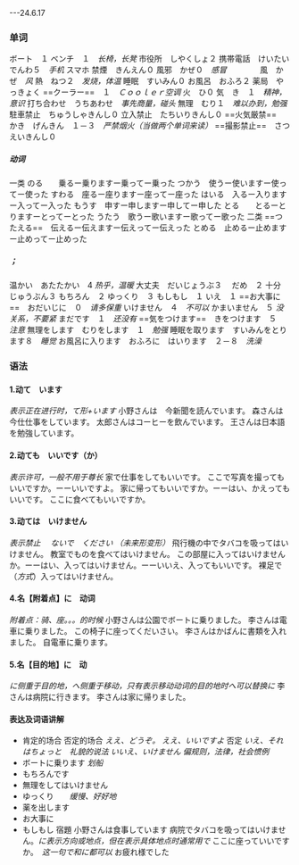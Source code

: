---24.6.17
### 单词
ボート　１
ベンチ　１　*长椅，长凳*
市役所　しやくしょ２
携帯電話　けいたいでんわ５　*手机*  スマホ
禁煙　きんえん０
風邪　かぜ０　*感冒*  　　　　風　かぜ　*风*
熱　ねつ２　*发烧，体温*
睡眠　すいみん０
お風呂　おふろ２
薬局　やっきょく
==クーラー==　１　*Ｃｏｏｌｅｒ空调*
火　ひ０
気　き　１　*精神，意识*
打ち合わせ　うちあわせ　*事先商量，碰头*
無理　むり１　*难以办到，勉强*
駐車禁止　ちゅうしゃきんし０
立入禁止　たちいりきんし０
==火気厳禁==　かき　げんきん　１－３　*严禁烟火（当做两个单词来读）*
==撮影禁止==　さつえいきんし０
##### 动词
一类
のる　　乗るー乗りますー乗ってー乗った
つかう　使うー使いますー使ってー使った
すわる　座るー座りますー座ってー座った
はいる　入るー入りますー入ってー入った
もうす　申すー申しますー申してー申した
とる　　とるーとりますーとってーとった
うたう　歌うー歌いますー歌ってー歌った
二类
==つたえる==　伝えるー伝えますー伝えってー伝えった
とめる　止めるー止めますー止めってー止めった
##### ；
温かい　あたたかい　4 *热乎，温暖*
大丈夫　だいじょうぶ３　
だめ　２
十分　じゅうぶん３
もちろん　２
ゆっくり　３
もしもし　１
いえ　１
==お大事に==　おだいじに　０　*请多保重*
いけません　４　*不可以*
かまいません　５ *没关系，不要紧*
まだです　１　*还没有*
==気をつけます==　きをつけます　５　*注意*
無理をします　むりをします　１　*勉强*
睡眠を取ります　すいみんをとります８　*睡觉*
お風呂に入ります　おふろに　はいります　２－８　*洗澡*
### 语法
#### 1.动て　います
*表示正在进行时，て形+います*
小野さんは　今新聞を読んでいます。
森さんは今仕仕事をしています。
太郎さんはコーヒーを飲んでいます。
王さんは日本語を勉強しています。
#### 2.动ても　いいです（か）
*表示许可，一般不用于尊长*
家で仕事をしてもいいです。
ここで写真を撮ってもいいですか。ーーいいですよ。
家に帰ってもいいですか。ーーはい、かえってもいいです。
ここに食べてもいいですか。
#### 3.动ては　いけません
*表示禁止*　
*ないで　ください  （未来形变形）*
飛行機の中でタバコを吸ってはいけません。
教室でものを食べてはいけません。
この部屋に入ってはいけませんか。ーーはい、入ってはいけません。ーーいいえ、入ってもいいです。
裸足で（*方式*）入ってはいけません。
#### 4.名【附着点】に　动词
*附着点：骑、座。。。的时候*
小野さんは公園でボートに乗りました。
李さんは電車に乗りました。
この椅子に座ってくだいさい。
李さんはかばんに書類を入れました。
自電車に乗ります。
#### 5.名【目的地】に　动
*に侧重于目的地，へ侧重于移动，只有表示移动动词的目的地时へ可以替换に*
李さんは病院に行きます。
李さんは家に帰りました。
#### 表达及词语讲解
+ 肯定的场合 否定的场合
*ええ、どうぞ。
ええ、いいですよ*
否定
*いえ、それはちょっと　礼貌的说法
いいえ、いけません  偏规则，法律，社会惯例*
+ ボートに乗ります *划船*
+ もちろんです
+ 無理をしてはいけません
+ ゆっくり　　*缓慢、好好地*
+ 薬を出します
+ お大事に
+ もしもし
宿題
小野さんは食事しています
病院でタバコを吸ってはいけません。*に表示方向或地点，但在表示具体地点时通常用で*
ここに座っていいですか。　*这一句で和に都可以*
お疲れ様でした